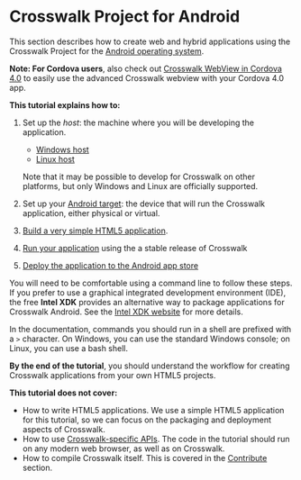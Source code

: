 # Crosswalk Project for Android

This section describes how to create web and hybrid applications using the Crosswalk Project for the [Android operating system](http://developer.android.com/index.html).

<strong>Note: For Cordova users</strong>, also check out [Crosswalk WebView in Cordova 4.0](/documentation/cordova/cordova_4.html) to easily use the advanced Crosswalk webview with your Cordova 4.0 app.

**This tutorial explains how to:**

1.  Set up the *host*: the machine where you will be developing the application.
    * [Windows host](/documentation/android/windows_host_setup.html)
    * [Linux host](/documentation/android/linux_host_setup.html)

    Note that it may be possible to develop for Crosswalk on other platforms, but only Windows and Linux are officially supported.
2.  Set up your [Android target](/documentation/android/android_target_setup.html): the device that will run the Crosswalk application, either physical or virtual.

3.  [Build a very simple HTML5 application](/documentation/android/build_an_application.html).

4.  [Run your application](/documentation/android/run_on_android.html) using the a stable release of Crosswalk

5.  [Deploy the application to the Android app store](/documentation/android/deploy_to_android_store.html)

You will need to be comfortable using a command line to follow these steps. If you prefer to use a graphical integrated development environment (IDE), the free **Intel XDK** provides an alternative way to package applications for Crosswalk Android. See the [Intel XDK website](http://xdk-software.intel.com/) for more details.

In the documentation, commands you should run in a shell are prefixed with a `>` character. On Windows, you can use the standard Windows console; on Linux, you can use a bash shell.

**By the end of the tutorial**, you should understand the workflow for creating Crosswalk applications from your own HTML5 projects.

**This tutorial does not cover:**

*   How to write HTML5 applications. We use a simple HTML5 application for this tutorial, so we can focus on the packaging and deployment aspects of Crosswalk.
*   How to use [Crosswalk-specific APIs](/documentation/apis/web_apis.html#Experimental-APIs). The code in the tutorial should run on any modern web browser, as well as on Crosswalk.
*   How to compile Crosswalk itself. This is covered in the [Contribute](/contribute) section.

